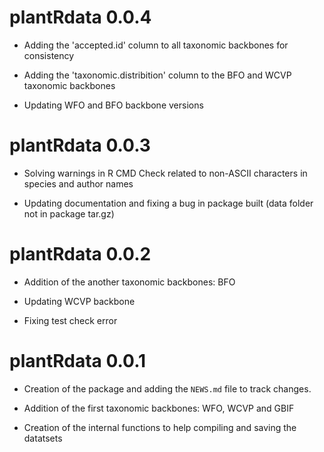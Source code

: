# plantRdata 0.0.4

* Adding the 'accepted.id' column to all taxonomic backbones for consistency

* Adding the 'taxonomic.distribition' column to the BFO and WCVP taxonomic backbones

* Updating WFO and BFO backbone versions


# plantRdata 0.0.3

* Solving warnings in R CMD Check related to non-ASCII characters in species and author names

* Updating documentation and fixing a bug in package built (data folder not in package tar.gz)

# plantRdata 0.0.2

* Addition of the another taxonomic backbones: BFO

* Updating WCVP backbone

* Fixing test check error

# plantRdata 0.0.1

* Creation of the package and adding the `NEWS.md` file to track changes.

* Addition of the first taxonomic backbones: WFO, WCVP and GBIF

* Creation of the internal functions to help compiling and saving the datatsets



